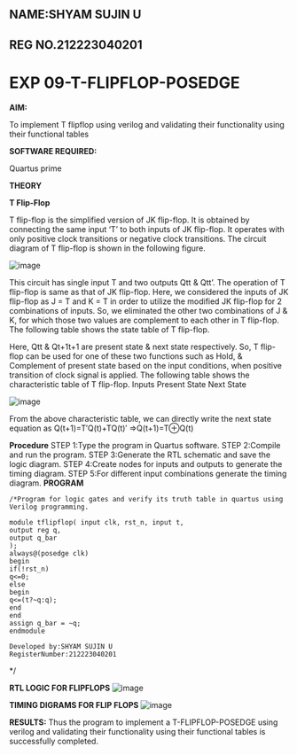 ## NAME:SHYAM SUJIN U
## REG NO.212223040201

# EXP 09-T-FLIPFLOP-POSEDGE

**AIM:**

To implement  T flipflop using verilog and validating their functionality using their functional tables

**SOFTWARE REQUIRED:**

Quartus prime

**THEORY**

**T Flip-Flop**

T flip-flop is the simplified version of JK flip-flop. It is obtained by connecting the same input ‘T’ to both inputs of JK flip-flop. It operates with only positive clock transitions or negative clock transitions. The circuit diagram of T flip-flop is shown in the following figure.

![image](https://github.com/naavaneetha/T-FLIPFLOP-POSEDGE/assets/154305477/458a68fe-2d08-4a9d-ac4f-7ae0480ce0bd)

 
This circuit has single input T and two outputs Qtt & Qtt’. The operation of T flip-flop is same as that of JK flip-flop. Here, we considered the inputs of JK flip-flop as J = T and K = T in order to utilize the modified JK flip-flop for 2 combinations of inputs. So, we eliminated the other two combinations of J & K, for which those two values are complement to each other in T flip-flop. The following table shows the state table of T flip-flop.

Here, Qtt & Qt+1t+1 are present state & next state respectively. So, T flip-flop can be used for one of these two functions such as Hold, & Complement of present state based on the input conditions, when positive transition of clock signal is applied. The following table shows the characteristic table of T flip-flop. Inputs Present State Next State

![image](https://github.com/naavaneetha/T-FLIPFLOP-POSEDGE/assets/154305477/cdd7fb32-539f-4b66-bb8d-f305a153c886)

 
From the above characteristic table, we can directly write the next state equation as Q(t+1)=T′Q(t)+TQ(t)′ ⇒Q(t+1)=T⊕Q(t)

**Procedure**
STEP 1:Type the program in Quartus software.
STEP 2:Compile and run the program.
STEP 3:Generate the RTL schematic and save the logic diagram.
STEP 4:Create nodes for inputs and outputs to generate the timing diagram.
STEP 5:For different input combinations generate the timing diagram.
**PROGRAM**
```
/*Program for logic gates and verify its truth table in quartus using Verilog programming.

module tflipflop( input clk, rst_n, input t,
output reg q,
output q_bar
);
always@(posedge clk) 
begin 
if(!rst_n)
q<=0;
else 
begin
q<=(t?~q:q);
end
end
assign q_bar = ~q;
endmodule

Developed by:SHYAM SUJIN U
RegisterNumber:212223040201
```
*/

**RTL LOGIC FOR FLIPFLOPS**
![image](https://github.com/Shyamsujin/T-FLIPFLOP-POSEDGE/assets/144870449/a21c55cc-0627-4973-b98c-413d5deef163)


**TIMING DIGRAMS FOR FLIP FLOPS**
![image](https://github.com/Shyamsujin/T-FLIPFLOP-POSEDGE/assets/144870449/cdfa63af-3e50-459e-8a87-c4b82932faaf)


**RESULTS:**
Thus the program to implement a T-FLIPFLOP-POSEDGE using verilog and validating their functionality using their functional tables is successfully completed.
